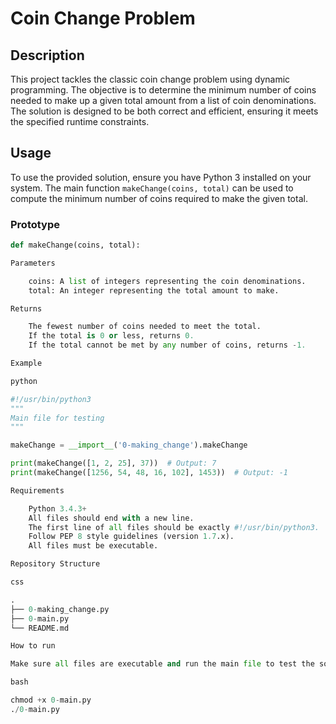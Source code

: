 # Coin Change Problem

## Description

This project tackles the classic coin change problem using dynamic programming. The objective is to determine the minimum number of coins needed to make up a given total amount from a list of coin denominations. The solution is designed to be both correct and efficient, ensuring it meets the specified runtime constraints.

## Usage

To use the provided solution, ensure you have Python 3 installed on your system. The main function `makeChange(coins, total)` can be used to compute the minimum number of coins required to make the given total.

### Prototype
```python
def makeChange(coins, total):

Parameters

    coins: A list of integers representing the coin denominations.
    total: An integer representing the total amount to make.

Returns

    The fewest number of coins needed to meet the total.
    If the total is 0 or less, returns 0.
    If the total cannot be met by any number of coins, returns -1.

Example

python

#!/usr/bin/python3
"""
Main file for testing
"""

makeChange = __import__('0-making_change').makeChange

print(makeChange([1, 2, 25], 37))  # Output: 7
print(makeChange([1256, 54, 48, 16, 102], 1453))  # Output: -1

Requirements

    Python 3.4.3+
    All files should end with a new line.
    The first line of all files should be exactly #!/usr/bin/python3.
    Follow PEP 8 style guidelines (version 1.7.x).
    All files must be executable.

Repository Structure

css

.
├── 0-making_change.py
├── 0-main.py
└── README.md

How to run

Make sure all files are executable and run the main file to test the solution:

bash

chmod +x 0-main.py
./0-main.py

